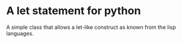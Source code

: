 # A let statement for python

A simple class that allows a let-like construct as known from the lisp languages.

